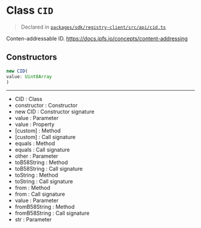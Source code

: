 # Class `CID`
> Declared in [`packages/sdk/registry-client/src/api/cid.ts`](https://github.com/dxos/protocols/blob/main/packages/sdk/registry-client/src/api/cid.ts#L15)

Conten-addressable ID.
https://docs.ipfs.io/concepts/content-addressing

## Constructors
```ts
new CID(
value: Uint8Array
)
```

---
- CID : Class
- constructor : Constructor
- new CID : Constructor signature
- value : Parameter
- value : Property
- [custom] : Method
- [custom] : Call signature
- equals : Method
- equals : Call signature
- other : Parameter
- toB58String : Method
- toB58String : Call signature
- toString : Method
- toString : Call signature
- from : Method
- from : Call signature
- value : Parameter
- fromB58String : Method
- fromB58String : Call signature
- str : Parameter
